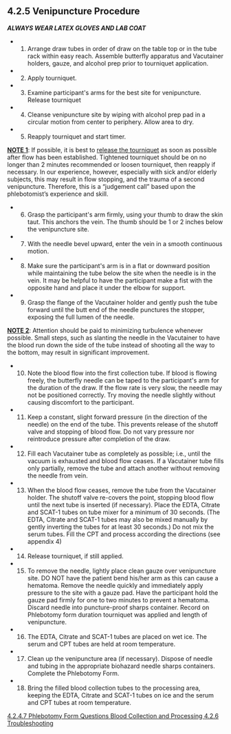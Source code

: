 ## 4.2.5 Venipuncture Procedure

_**ALWAYS WEAR LATEX GLOVES AND LAB COAT**_

* 1.	Arrange draw tubes in order of draw on the table top or in the tube rack within easy reach. Assemble butterfly apparatus and Vacutainer holders, gauze, and alcohol prep prior to tourniquet application.
* 2.	Apply tourniquet.
* 3.	Examine participant's arms for the best site for venipuncture. Release tourniquet
* 4.	Cleanse venipuncture site by wiping with alcohol prep pad in a circular motion from center to periphery.  Allow area to dry.
* 5.	Reapply tourniquet and start timer.

**<u>NOTE 1**</u>: If possible, it is best to <u>release the tourniquet</u> as soon as possible after flow has been established. Tightened tourniquet should be on no longer than 2 minutes recommended or loosen tourniquet, then reapply if necessary. In our experience, however, especially with sick and/or elderly subjects, this may result in flow stopping, and the trauma of a second venipuncture. Therefore, this is a “judgement call” based upon the phlebotomist’s experience and skill.

* 6.	Grasp the participant's arm firmly, using your thumb to draw the skin taut. This anchors the vein.  The thumb should be 1 or 2 inches below the venipuncture site.
* 7.	With the needle bevel upward, enter the vein in a smooth continuous motion.
* 8.	Make sure the participant's arm is in a flat or downward position while maintaining the tube below the site when the needle is in the vein.  It may be helpful to have the participant make a fist with the opposite hand and place it under the elbow for support.
* 9.	Grasp the flange of the Vacutainer holder and gently push the tube forward until the butt end of the needle punctures the stopper, exposing the full lumen of the needle.

**<u>NOTE 2**</u>: Attention should be paid to minimizing turbulence whenever possible. Small steps, such as slanting the needle in the Vacutainer to have the blood run down the side of the tube instead of shooting all the way to the bottom, may result in significant improvement.

* 10.	Note the blood flow into the first collection tube.  If blood is flowing freely, the butterfly needle can be taped to the participant's arm for the duration of the draw.  If the flow rate is very slow, the needle may not be positioned correctly.  Try moving the needle slightly without causing discomfort to the participant.
* 11.	Keep a constant, slight forward pressure (in the direction of the needle) on the end of the tube.  This prevents release of the shutoff valve and stopping of blood flow.  Do not vary pressure nor reintroduce pressure after completion of the draw.
* 12. 	Fill each Vacutainer tube as completely as possible; i.e., until the vacuum is exhausted and blood flow ceases.  If a Vacutainer tube fills only partially, remove the tube and attach another without removing the needle from vein.
* 13.	When the blood flow ceases, remove the tube from the Vacutainer holder.  The shutoff valve re-covers the point, stopping blood flow until the next tube is inserted (if necessary). Place the EDTA, Citrate and SCAT-1 tubes on tube mixer for a minimum of 30 seconds. (The EDTA, Citrate and SCAT-1 tubes may also be mixed manually by gently inverting the tubes for at least 30 seconds.)  Do not mix the serum tubes. Fill the CPT and process according the directions (see appendix 4)
* 14.	Release tourniquet, if still applied.
* 15.	To remove the needle, lightly place clean gauze over venipuncture site. DO NOT have the patient bend his/her arm as this can cause a hematoma. Remove the needle quickly and immediately apply pressure to the site with a gauze pad. Have the participant hold the gauze pad firmly for one to two minutes to prevent a hematoma.   Discard needle into puncture-proof sharps container. Record on Phlebotomy form duration tourniquet was applied and length of venipuncture.
* 16.	The EDTA, Citrate and SCAT-1 tubes are placed on wet ice.  The serum and CPT tubes are held at room temperature.
* 17.	Clean up the venipuncture area (if necessary). Dispose of needle and tubing in the appropriate biohazard needle sharps containers. Complete the Phlebotomy Form.
* 18.	Bring the filled blood collection tubes to the processing area, keeping the EDTA, Citrate and SCAT-1 tubes on ice and the serum and CPT tubes at room temperature.


<div class="center">
<div class="btn-group">
  <a href=":pages_path:/manuals/blood-collection-processing/4-02-04-07-phlebotomy-form-questions.md" class="btn btn-default">
    <span class="glyphicon glyphicon-chevron-left"></span>
    4.2.4.7 Phlebotomy Form Questions
  </a>

  <a href=":pages_path:/manuals/blood-collection-processing" class="btn btn-default">
    <span class="glyphicon glyphicon-chevron-up"></span>
    Blood Collection and Processing
  </a>

  <a href=":pages_path:/manuals/blood-collection-processing/4-02-06-troubleshooting.md" class="btn btn-success">
    4.2.6 Troubleshooting
    <span class="glyphicon glyphicon-chevron-right"></span>
  </a>
</div>
</div>

